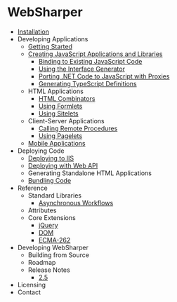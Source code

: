 # WebSharper

* [Installation](Install.md)
* Developing Applications
    * [Getting Started](GettingStarted.md)
    * [Creating JavaScript Applications and Libraries](Libraries.md)
        * [Binding to Existing JavaScript Code](Bindings.md)
        * [Using the Interface Generator](InterfaceGenerator.md)
        * [Porting .NET Code to JavaScript with Proxies](Proxies.md)
        * [Generating TypeScript Definitions](TypeScriptOutput.md)
    * HTML Applications
        * [HTML Combinators](HtmlCombinators.md)
        * [Using Formlets](Formlets.md)
        * [Using Sitelets](Sitelets.md)
    * Client-Server Applications
        * [Calling Remote Procedures](Remoting.md)
        * [Using Pagelets](Pagelets.md)
    * [Mobile Applications](Mobile.md)
* Deploying Code
    * [Deploying to IIS](IIS.md)
    * [Deploying with Web API](http://github.com/intellifactory/websharper.webapi)
    * Generating Standalone HTML Applications
    * [Bundling Code](Bundling.md)
* Reference
    * Standard Libraries
        * [Asynchronous Workflows](Async.md)
    * Attributes
    * Core Extensions
        * [jQuery](jQuery.md)
        * [DOM](DOM.md)
        * [ECMA-262](ECMA-262.md)
* Developing WebSharper
    * Building from Source
    * Roadmap
    * Release Notes
        * [2.5](ReleaseNotes-2.5.md)
* Licensing
* Contact
 
